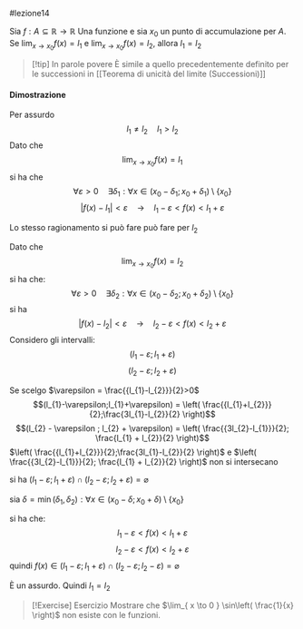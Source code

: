 #lezione14

Sia $f:A \subseteq \mathbb{R} \to \mathbb{R}$ Una funzione e sia $x_{0}$ un punto di accumulazione per $A$. Se $\lim_{ x \to x_{0} } f(x) = l_{1}$ e $\lim_{ x \to x_{0} } f(x) = l_{2}$, allora $l_{1}=l_{2}$

> [!tip] In parole povere
> È simile a quello precedentemente definito per le successioni in [[Teorema di unicità del limite (Successioni)]]
#### Dimostrazione
Per assurdo $$l_{1} \neq l_{2} \quad l_{1}  > l_{2}$$
Dato che
$$\lim_{ x \to x_{0} } f(x) = l_{1}$$
si ha che
$$\forall \varepsilon > 0 \quad \exists \delta_{1} : \forall x \in (x_{0} - \delta_{1} ; x_{0}+\delta_{1}) \setminus \{x_{0}\}$$
$$|f(x) - l_{1}| <\varepsilon \quad \longrightarrow \quad l_{1} - \varepsilon   < f(x) < l_{1} + \varepsilon$$

Lo stesso ragionamento si può fare può fare per $l_{2}$

Dato che
$$\lim_{ x \to x_{0} } f(x) = l_{2}$$
si ha che:
$$\forall \varepsilon > 0 \quad \exists \delta_{2} : \forall x \in (x_{0}- \delta_{2}; x_{0} + \delta_{2}) \setminus \{x_{0}\}$$
si ha 
$$|f(x) - l_{2}| < \varepsilon \quad \longrightarrow \quad l_{2} - \varepsilon < f(x) < l_{2} + \varepsilon$$
Considero gli intervalli:
$$(l_{1}-\varepsilon;l_{1}+\varepsilon)$$
$$(l_{2}-\varepsilon; l_{2}+\varepsilon)$$

Se scelgo $\varepsilon = \frac{{l_{1}-l_{2}}}{2}>0$
$$(l_{1}-\varepsilon;l_{1}+\varepsilon) = \left( \frac{{l_{1}+l_{2}}}{2};\frac{3l_{1}-l_{2}}{2} \right)$$
$$(l_{2} - \varepsilon ; l_{2} + \varepsilon) = \left( \frac{{3l_{2}-l_{1}}}{2}; \frac{l_{1} + l_{2}}{2} \right)$$
$\left( \frac{{l_{1}+l_{2}}}{2};\frac{3l_{1}-l_{2}}{2} \right)$ e $\left( \frac{{3l_{2}-l_{1}}}{2}; \frac{l_{1} + l_{2}}{2} \right)$ non si intersecano

 si ha $(l_{1} - \varepsilon; l_{1} + \varepsilon) \cap(l_{2}-\varepsilon;l_{2}+\varepsilon) = \varnothing$
 
 sia $\delta = \min(\delta_{1}, \delta_{2}): \forall x \in (x_{0}-\delta;x_{0}+\delta) \setminus \{x_{0}\}$
 
 si ha che:
$$l_{1} - \varepsilon < f(x) < l_{1} + \varepsilon$$
$$l_{2} - \varepsilon < f(x) < l_{2} +\varepsilon$$
quindi $f(x) \in (l_{1} - \varepsilon; l_{1}+ \varepsilon) \cap(l_{2}-\varepsilon;l_{2}-\varepsilon) = \varnothing$

È un assurdo. Quindi $l_{1}=l_{2}$

>[!Exercise] Esercizio
Mostrare che $\lim_{ x \to 0 } \sin\left( \frac{1}{x} \right)$ non esiste con le funzioni.
